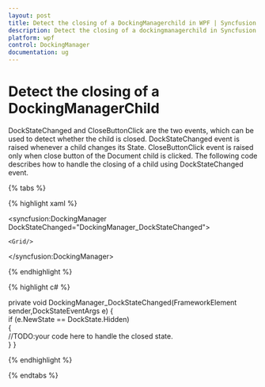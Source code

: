 ```yaml
---
layout: post
title: Detect the closing of a DockingManagerchild in WPF | Syncfusion
description: Detect the closing of a dockingmanagerchild in Syncfusion Essential Studio WPF, its elements and more.
platform: wpf
control: DockingManager
documentation: ug
---
```


# Detect the closing of a DockingManagerChild

DockStateChanged and CloseButtonClick are the two events, which can be used to detect whether the child is closed. DockStateChanged event is raised whenever a child changes its State. CloseButtonClick event is raised only when close button of the Document child is clicked. The following code describes how to handle the closing of a child using DockStateChanged event.

{% tabs %}

{% highlight xaml %}

<syncfusion:DockingManager DockStateChanged="DockingManager_DockStateChanged">

	<Grid/>

</syncfusion:DockingManager>

{% endhighlight  %}

{% highlight c# %}

private void DockingManager_DockStateChanged(FrameworkElement sender,DockStateEventArgs e)
{     
   if (e.NewState == DockState.Hidden)     
   {        
   //TODO:your code here to handle the closed state.     
   }
}      

{% endhighlight  %}

{% endtabs %}

